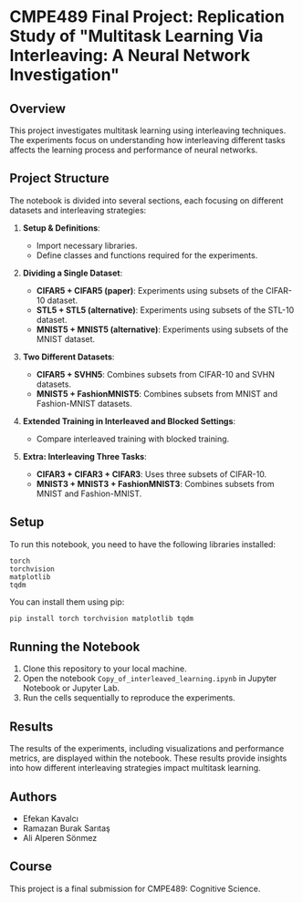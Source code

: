 # CMPE489 Final Project: Replication Study of "Multitask Learning Via Interleaving: A Neural Network Investigation"

## Overview
This project investigates multitask learning using interleaving techniques. The experiments focus on understanding how interleaving different tasks affects the learning process and performance of neural networks.

## Project Structure
The notebook is divided into several sections, each focusing on different datasets and interleaving strategies:

1. **Setup & Definitions**:
   - Import necessary libraries.
   - Define classes and functions required for the experiments.

2. **Dividing a Single Dataset**:
   - **CIFAR5 + CIFAR5 (paper)**: Experiments using subsets of the CIFAR-10 dataset.
   - **STL5 + STL5 (alternative)**: Experiments using subsets of the STL-10 dataset.
   - **MNIST5 + MNIST5 (alternative)**: Experiments using subsets of the MNIST dataset.

3. **Two Different Datasets**:
   - **CIFAR5 + SVHN5**: Combines subsets from CIFAR-10 and SVHN datasets.
   - **MNIST5 + FashionMNIST5**: Combines subsets from MNIST and Fashion-MNIST datasets.

4. **Extended Training in Interleaved and Blocked Settings**:
   - Compare interleaved training with blocked training.

5. **Extra: Interleaving Three Tasks**:
   - **CIFAR3 + CIFAR3 + CIFAR3**: Uses three subsets of CIFAR-10.
   - **MNIST3 + MNIST3 + FashionMNIST3**: Combines subsets from MNIST and Fashion-MNIST.

## Setup
To run this notebook, you need to have the following libraries installed:
```
torch
torchvision
matplotlib
tqdm
```

You can install them using pip:
```bash
pip install torch torchvision matplotlib tqdm
```

## Running the Notebook
1. Clone this repository to your local machine.
2. Open the notebook `Copy_of_interleaved_learning.ipynb` in Jupyter Notebook or Jupyter Lab.
3. Run the cells sequentially to reproduce the experiments.

## Results
The results of the experiments, including visualizations and performance metrics, are displayed within the notebook. These results provide insights into how different interleaving strategies impact multitask learning.

## Authors
- Efekan Kavalcı
- Ramazan Burak Sarıtaş
- Ali Alperen Sönmez

## Course
This project is a final submission for CMPE489: Cognitive Science.
